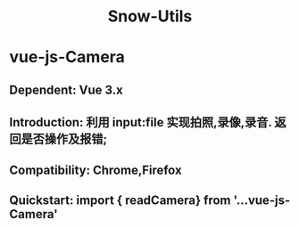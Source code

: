 <h1 align="center">Snow-Utils</h1>
 
# vue-js-Camera
## Dependent:	Vue 3.x
## Introduction:	利用 input:file 实现拍照,录像,录音. 返回是否操作及报错;
## Compatibility: 	Chrome,Firefox
## Quickstart: 	import { readCamera} from '...vue-js-Camera'